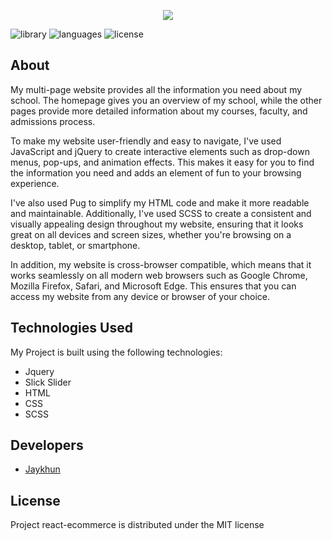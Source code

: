 <p align="center">
      <img src="https://i.imgur.com/JrkfuHR.png">
</p>

<p>
   <img src="https://img.shields.io/badge/library-jquery%20v3.3.1-%230865A7" alt="library">
   <img src="https://img.shields.io/badge/languages-javascript-%23E9D44D" alt="languages">
   <img src="https://img.shields.io/badge/license-MIT-%23A10000" alt="license">
</p>

## About

My multi-page website provides all the information you need about my school. The homepage gives you an overview of my school, while the other pages provide more detailed information about my courses, faculty, and admissions process.

To make my website user-friendly and easy to navigate, I've used JavaScript and jQuery to create interactive elements such as drop-down menus, pop-ups, and animation effects. This makes it easy for you to find the information you need and adds an element of fun to your browsing experience.

I've also used Pug to simplify my HTML code and make it more readable and maintainable. Additionally, I've used SCSS to create a consistent and visually appealing design throughout my website, ensuring that it looks great on all devices and screen sizes, whether you're browsing on a desktop, tablet, or smartphone.

In addition, my website is cross-browser compatible, which means that it works seamlessly on all modern web browsers such as Google Chrome, Mozilla Firefox, Safari, and Microsoft Edge. This ensures that you can access my website from any device or browser of your choice.

## Technologies Used
My Project is built using the following technologies:

- Jquery
- Slick Slider
- HTML
- CSS
- SCSS

## Developers

- [Jaykhun](https://github.com/Jaykhun)

## License

Project react-ecommerce is distributed under the MIT license
